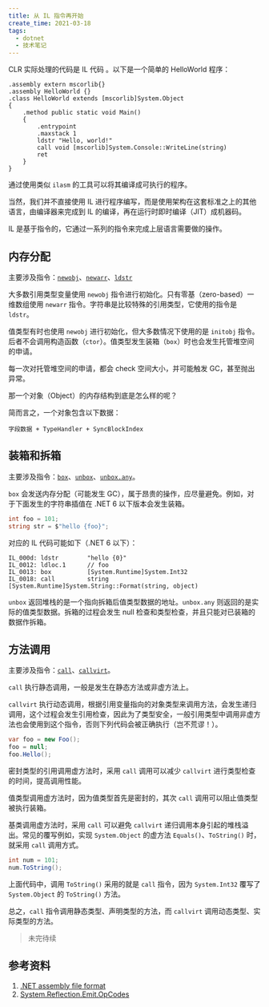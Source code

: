 ```yaml
---
title: 从 IL 指令再开始
create_time: 2021-03-18
tags:
  - dotnet
  - 技术笔记
---
```



CLR 实际处理的代码是 IL 代码 。以下是一个简单的 HelloWorld 程序：

```cil
.assembly extern mscorlib{}
.assembly HelloWorld {}
.class HelloWorld extends [mscorlib]System.Object
{
    .method public static void Main()
    {
        .entrypoint
        .maxstack 1
        ldstr "Hello, world!"
        call void [mscorlib]System.Console::WriteLine(string)
        ret
    }
}
```

通过使用类似 `ilasm` 的工具可以将其编译成可执行的程序。

当然，我们并不直接使用 IL 进行程序编写，而是使用架构在这套标准之上的其他语言，由编译器来完成到 IL 的编译，再在运行时即时编译（JIT）成机器码。

IL 是基于指令的，它通过一系列的指令来完成上层语言需要做的操作。

## 内存分配

主要涉及指令：[`newobj`](https://docs.microsoft.com/en-us/dotnet/api/system.reflection.emit.opcodes.newobj)、[`newarr`](https://docs.microsoft.com/en-us/dotnet/api/system.reflection.emit.opcodes.newarr)、[`ldstr`](https://docs.microsoft.com/en-us/dotnet/api/system.reflection.emit.opcodes.ldstr)

大多数引用类型变量使用 `newobj` 指令进行初始化。只有零基（zero-based）一维数组使用 `newarr` 指令。字符串是比较特殊的引用类型，它使用的指令是 `ldstr`。

值类型有时也使用 `newobj` 进行初始化，但大多数情况下使用的是 `initobj` 指令。后者不会调用构造函数（`ctor`）。值类型发生装箱（`box`）时也会发生托管堆空间的申请。

每一次对托管堆空间的申请，都会 check 空间大小，并可能触发 GC，甚至抛出异常。

那一个对象（Object）的内存结构到底是怎么样的呢？

简而言之，一个对象包含以下数据：

```
字段数据 + TypeHandler + SyncBlockIndex
```


## 装箱和拆箱

主要涉及指令：[`box`](https://docs.microsoft.com/en-us/dotnet/api/system.reflection.emit.opcodes.box)、[`unbox`](https://docs.microsoft.com/en-us/dotnet/api/system.reflection.emit.opcodes.unbox)、[`unbox.any`](https://docs.microsoft.com/en-us/dotnet/api/system.reflection.emit.opcodes.unbox_any)。

`box` 会发送内存分配（可能发生 GC），属于昂贵的操作，应尽量避免。例如，对于下面发生的字符串插值在 .NET 6 以下版本会发生装箱。

```csharp
int foo = 101;
string str = $"hello {foo}";
```
对应的 IL 代码可能如下（.NET 6 以下）：

```cil
IL_000d: ldstr        "hello {0}"
IL_0012: ldloc.1      // foo
IL_0013: box          [System.Runtime]System.Int32
IL_0018: call         string [System.Runtime]System.String::Format(string, object)
```

`unbox` 返回堆栈的是一个指向拆箱后值类型数据的地址。`unbox.any` 则返回的是实际的值类型数据。拆箱的过程会发生 null 检查和类型检查，并且只能对已装箱的数据作拆箱。


## 方法调用

主要涉及指令：[`call`](https://docs.microsoft.com/en-us/dotnet/api/system.reflection.emit.opcodes.call)、[`callvirt`](https://docs.microsoft.com/en-us/dotnet/api/system.reflection.emit.opcodes.callvirt)。

`call` 执行静态调用，一般是发生在静态方法或非虚方法上。

`callvirt` 执行动态调用，根据引用变量指向的对象类型来调用方法，会发生递归调用，这个过程会发生引用检查，因此为了类型安全，一般引用类型中调用非虚方法也会使用到这个指令，否则下列代码会被正确执行（岂不荒谬！）。

```csharp
var foo = new Foo();
foo = null;
foo.Hello();
```

密封类型的引用调用虚方法时，采用 `call` 调用可以减少 `callvirt` 进行类型检查的时间，提高调用性能。

值类型调用虚方法时，因为值类型首先是密封的，其次 `call` 调用可以阻止值类型被执行装箱。

基类调用虚方法时，采用 `call` 可以避免 `callvirt` 递归调用本身引起的堆栈溢出。常见的覆写例如，实现 `System.Object` 的虚方法 `Equals()`、`ToString()` 时，就采用 `call` 调用方式。

```csharp
int num = 101;
num.ToString();
```

上面代码中，调用 `ToString()` 采用的就是 `call` 指令，因为 `System.Int32` 覆写了 `System.Object` 的 `ToString()` 方法。


总之，`call` 指令调用静态类型、声明类型的方法，而 `callvirt` 调用动态类型、实际类型的方法。


> 未完待续

## 参考资料

1. [.NET assembly file format](https://docs.microsoft.com/en-us/dotnet/standard/assembly/file-format)
2. [System.Reflection.Emit.OpCodes](https://docs.microsoft.com/en-us/dotnet/api/system.reflection.emit.opcodes)
